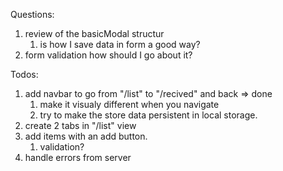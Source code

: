 Questions:
1. review of the basicModal structur
   1. is how I save data in form a good way?
2. form validation how should I go about it?


Todos:

1. add navbar to go from "/list" to "/recived" and back => done
   1. make it visualy different when you navigate
   2. try to make the store data persistent in local storage.
2. create 2 tabs in "/list" view
3. add items with an add button.
   1. validation?
4. handle errors from server
